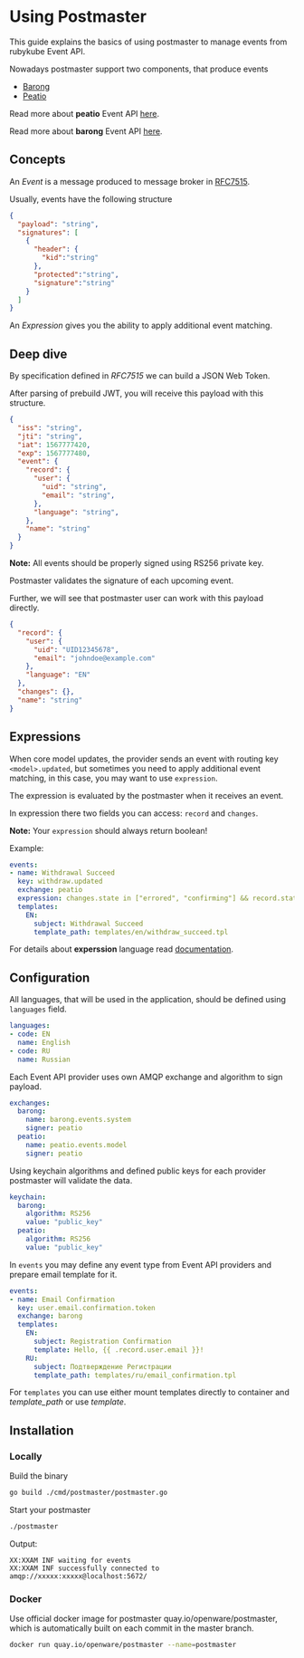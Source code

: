 # Using Postmaster

This guide explains the basics of using postmaster to manage events from rubykube Event API.

Nowadays postmaster support two components, that produce events

* [Barong](https://github.com/rubykube/barong)
* [Peatio](https://github.com/rubykube/peatio)

Read more about **peatio** Event API [here](https://github.com/rubykube/peatio/blob/master/docs/api/event_api.md).

Read more about **barong** Event API [here](https://github.com/rubykube/barong/blob/master/docs/event_api.md).

## Concepts

An *Event* is a message produced to message broker in [RFC7515](https://tools.ietf.org/html/rfc7515).

Usually, events have the following structure

```JSON
{
  "payload": "string",
  "signatures": [
    {
      "header": {
        "kid":"string"
      },
      "protected":"string",
      "signature":"string"
    }
  ]
}
```

An *Expression* gives you the ability to apply additional event matching.

## Deep dive

By specification defined in *RFC7515* we can build a JSON Web Token.

After parsing of prebuild JWT, you will receive this payload with this structure.

```JSON
{
  "iss": "string",
  "jti": "string",
  "iat": 1567777420,
  "exp": 1567777480,
  "event": {
    "record": {
      "user": {
        "uid": "string",
        "email": "string",
      },
      "language": "string",
    },
    "name": "string"
  }
}
```

**Note:** All events should be properly signed using RS256 private key.

Postmaster validates the signature of each upcoming event.

Further, we will see that postmaster user can work with this payload directly.

```JSON
{
  "record": {
    "user": {
      "uid": "UID12345678",
      "email": "johndoe@example.com"
    },
    "language": "EN"
  },
  "changes": {},
  "name": "string"
}
```

## Expressions

When core model updates, the provider sends an event with routing key `<model>.updated`, but sometimes you need
to apply additional event matching, in this case, you may want to use `expression`.

The expression is evaluated by the postmaster when it receives an event.

In expression there two fields you can access: `record` and `changes`.

**Note:** Your `expression` should always return boolean!

Example:

```yaml
events:
- name: Withdrawal Succeed
  key: withdraw.updated
  exchange: peatio
  expression: changes.state in ["errored", "confirming"] && record.state == "succeed"
  templates:
    EN:
      subject: Withdrawal Succeed
      template_path: templates/en/withdraw_succeed.tpl

```

For details about **experssion** language read [documentation](https://github.com/antonmedv/expr/blob/master/docs/Language-Definition.md).

## Configuration

All languages, that will be used in the application, should be defined using `languages` field.

```yaml
languages:
- code: EN
  name: English
- code: RU
  name: Russian
```

Each Event API provider uses own AMQP exchange and algorithm to sign payload.

```yaml
exchanges:
  barong:
    name: barong.events.system
    signer: peatio
  peatio:
    name: peatio.events.model
    signer: peatio
```

Using keychain algorithms and defined public keys for each provider postmaster will validate the data.

```yaml
keychain:
  barong:
    algorithm: RS256
    value: "public_key"
  peatio:
    algorithm: RS256
    value: "public_key"
```

In `events` you may define any event type from Event API providers and prepare email template for it.

```yaml
events:
- name: Email Confirmation
  key: user.email.confirmation.token
  exchange: barong
  templates:
    EN:
      subject: Registration Confirmation
      template: Hello, {{ .record.user.email }}!
    RU:
      subject: Подтверждение Регистрации
      template_path: templates/ru/email_confirmation.tpl
```

For `templates` you can use either mount templates directly to container and *template_path* or use *template*.

## Installation

### Locally

Build the binary

```sh
go build ./cmd/postmaster/postmaster.go
```

Start your postmaster

```sh
./postmaster
```

Output:

```
XX:XXAM INF waiting for events
XX:XXAM INF successfully connected to amqp://xxxxx:xxxxx@localhost:5672/
```

### Docker

Use official docker image for postmaster quay.io/openware/postmaster, which is automatically built on each commit in the master branch.

```sh
docker run quay.io/openware/postmaster --name=postmaster
```
